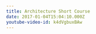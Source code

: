 ```yaml
---
title: Architecture Short Course
date: 2017-01-04T15:04:10.000Z
youtube-video-id: k4dVgbuxBAw
---
```

